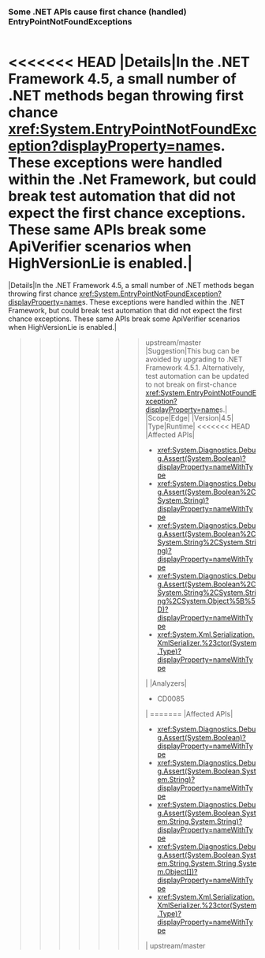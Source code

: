 ### Some .NET APIs cause first chance (handled) EntryPointNotFoundExceptions

|   |   |
|---|---|
<<<<<<< HEAD
|Details|In the .NET Framework 4.5, a small number of .NET methods began throwing first chance <xref:System.EntryPointNotFoundException?displayProperty=name>s. These exceptions were handled within the .Net Framework, but could break test automation that did not expect the first chance exceptions. These same APIs break some ApiVerifier scenarios when HighVersionLie is enabled.|
=======
|Details|In the .NET Framework 4.5, a small number of .NET methods began throwing first chance <xref:System.EntryPointNotFoundException?displayProperty=name>s. These exceptions were handled within the .NET Framework, but could break test automation that did not expect the first chance exceptions. These same APIs break some ApiVerifier scenarios when HighVersionLie is enabled.|
>>>>>>> upstream/master
|Suggestion|This bug can be avoided by upgrading to .NET Framework 4.5.1. Alternatively, test automation can be updated to not break on first-chance <xref:System.EntryPointNotFoundException?displayProperty=name>s.|
|Scope|Edge|
|Version|4.5|
|Type|Runtime|
<<<<<<< HEAD
|Affected APIs|<ul><li><xref:System.Diagnostics.Debug.Assert(System.Boolean)?displayProperty=nameWithType></li><li><xref:System.Diagnostics.Debug.Assert(System.Boolean%2CSystem.String)?displayProperty=nameWithType></li><li><xref:System.Diagnostics.Debug.Assert(System.Boolean%2CSystem.String%2CSystem.String)?displayProperty=nameWithType></li><li><xref:System.Diagnostics.Debug.Assert(System.Boolean%2CSystem.String%2CSystem.String%2CSystem.Object%5B%5D)?displayProperty=nameWithType></li><li><xref:System.Xml.Serialization.XmlSerializer.%23ctor(System.Type)?displayProperty=nameWithType></li></ul>|
|Analyzers|<ul><li>CD0085</li></ul>|
=======
|Affected APIs|<ul><li><xref:System.Diagnostics.Debug.Assert(System.Boolean)?displayProperty=nameWithType></li><li><xref:System.Diagnostics.Debug.Assert(System.Boolean,System.String)?displayProperty=nameWithType></li><li><xref:System.Diagnostics.Debug.Assert(System.Boolean,System.String,System.String)?displayProperty=nameWithType></li><li><xref:System.Diagnostics.Debug.Assert(System.Boolean,System.String,System.String,System.Object[])?displayProperty=nameWithType></li><li><xref:System.Xml.Serialization.XmlSerializer.%23ctor(System.Type)?displayProperty=nameWithType></li></ul>|
>>>>>>> upstream/master

